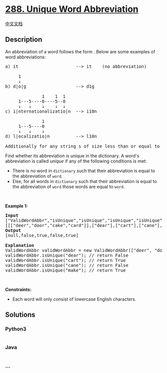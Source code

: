 # [288. Unique Word Abbreviation](https://leetcode.com/problems/unique-word-abbreviation)

[中文文档](/solution/0200-0299/0288.Unique%20Word%20Abbreviation/README.md)

## Description

<p>An abbreviation of a word follows the form <first letter><number><last letter>. Below are some examples of word abbreviations:</p>

<pre>
a) it                      --> it    (no abbreviation)

     1
     ↓
b) d|o|g                   --> d1g

              1    1  1
     1---5----0----5--8
     ↓   ↓    ↓    ↓  ↓    
c) i|nternationalizatio|n  --> i18n

              1
     1---5----0
     ↓   ↓    ↓
d) l|ocalizatio|n          --> l10n

Additionally for any string s of size less than or equal to 2 their abbreviation is the same string s.
</pre>

<p>Find whether its abbreviation is unique in the dictionary. A word's abbreviation is called <em>unique</em> if any of the following conditions is met:</p>

<ul>
	<li>There is no word in <code>dictionary</code> such that their abbreviation is equal to the abbreviation of <code>word</code>.</li>
	<li>Else, for all words in <code>dictionary</code> such that their abbreviation is equal to the abbreviation of <code>word</code> those words are equal to <code>word</code>.</li>
</ul>

<p> </p>
<p><strong>Example 1:</strong></p>

<pre>
<strong>Input</strong>
["ValidWordAbbr","isUnique","isUnique","isUnique","isUnique"]
[[["deer","door","cake","card"]],["dear"],["cart"],["cane"],["make"]]
<strong>Output</strong>
[null,false,true,false,true]

<strong>Explanation</strong>
ValidWordAbbr validWordAbbr = new ValidWordAbbr(["deer", "door", "cake", "card"]);
validWordAbbr.isUnique("dear"); // return False
validWordAbbr.isUnique("cart"); // return True
validWordAbbr.isUnique("cane"); // return False
validWordAbbr.isUnique("make"); // return True
</pre>

<p> </p>
<p><strong>Constraints:</strong></p>

<ul>
	<li>Each word will only consist of lowercase English characters.</li>
</ul>

## Solutions

<!-- tabs:start -->

### **Python3**

```python

```

### **Java**

```java

```

### **...**

```

```

<!-- tabs:end -->
